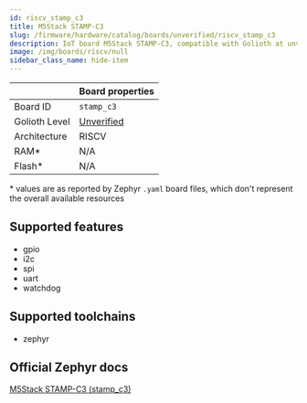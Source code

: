 ```yaml
---
id: riscv_stamp_c3
title: M5Stack STAMP-C3
slug: /firmware/hardware/catalog/boards/unverified/riscv_stamp_c3
description: IoT board M5Stack STAMP-C3, compatible with Golioth at unverified level.
image: /img/boards/riscv/null
sidebar_class_name: hide-item
---
```


[//]: # (This is an auto-generated file, do not edit! Changes to it will be lost upon re-generation)



|                | Board properties     |
| -------------  | -------------------- |
| Board ID       | `stamp_c3` |
| Golioth Level  | [Unverified](/firmware/hardware#unverified-boards) |
| Architecture   | RISCV |
| RAM*           | N/A |
| Flash*         | N/A |

\* values are as reported by Zephyr `.yaml` board files, which don't represent the overall available resources



## Supported features

* gpio
* i2c
* spi
* uart
* watchdog

## Supported toolchains

* zephyr

## Official Zephyr docs

[M5Stack STAMP-C3 (stamp_c3)](https://docs.zephyrproject.org/latest/boards/riscv/stamp_c3/doc/index.html)
